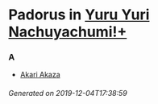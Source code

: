 # Padorus in [Yuru Yuri Nachuyachumi!+](https://myanimelist.net/anime/30902/Yuru_Yuri_Nachuyachumi_)

### A
* [Akari Akaza](https://github.com/shadow578/Project-Padoru/blob/master/table-of-contents/characters/AkariAkaza.md)

###### Generated on 2019-12-04T17:38:59
